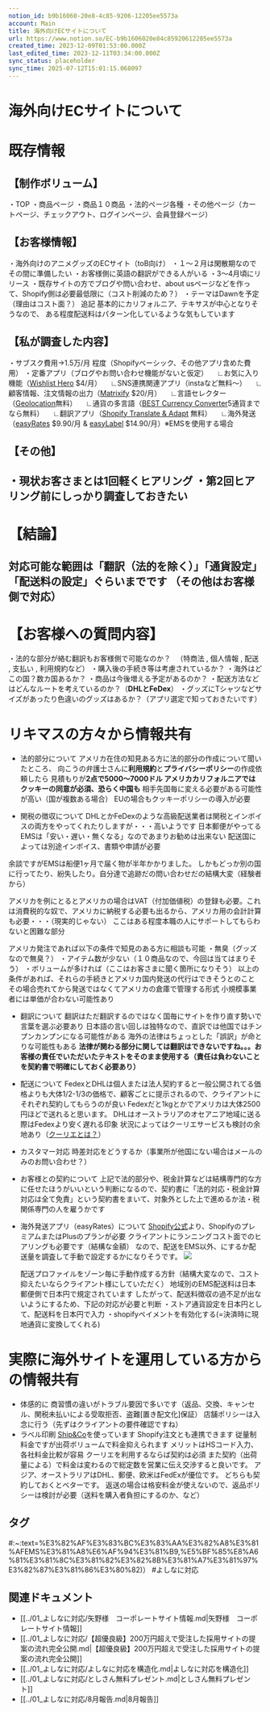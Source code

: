 ```yaml
---
notion_id: b9b16060-20e8-4c85-9206-12205ee5573a
account: Main
title: 海外向けECサイトについて
url: https://www.notion.so/EC-b9b1606020e84c85920612205ee5573a
created_time: 2023-12-09T01:53:00.000Z
last_edited_time: 2023-12-11T03:34:00.000Z
sync_status: placeholder
sync_time: 2025-07-12T15:01:15.068097
---
```

# 海外向けECサイトについて

# 既存情報
## **【制作ボリューム】**
・TOP
・商品ページ
・商品１０商品
・法的ページ各種
・その他ページ（カートページ、チェックアウト、ログインページ、会員登録ページ）
## **【お客様情報】**
・海外向けのアニメグッズのECサイト（toB向け）
・１〜２月は閑散期なのでその間に準備したい
・お客様側に英語の翻訳ができる人がいる
・3〜4月頃にリリース
・既存サイトの方でブログや問い合わせ、about usページなどを作って、Shopify側は必要最低限に（コスト削減のため？）
・テーマはDawnを予定（理由はコスト面？）
追記
基本的にカリフォルニア、テキサスが中心となりそうなので、
ある程度配送料はパターン化しているような気もしています
## **【私が調査した内容】**
・サブスク費用→1.5万/月 程度（Shopifyベーシック、その他アプリ含めた費用）
・定番アプリ（ブログやお問い合わせ機能がないと仮定）
　∟お気に入り機能（[Wishlist Hero](https://apps.shopify.com/wishlist-hero?locale=ja) $4/月）
　∟SNS連携関連アプリ（instaなど無料〜）
　∟顧客情報、注文情報の出力（[Matrixify](https://apps.shopify.com/excel-export-import?locale=ja) $20/月）
　∟言語セレクター（[Geolocation](https://apps.shopify.com/geolocation?locale=ja)無料）
　∟通貨の多言語（[BEST Currency Converter](https://apps.shopify.com/doubly-currency-converter?locale=ja)5通貨までなら無料）
　∟翻訳アプリ（[Shopify Translate & Adapt](https://apps.shopify.com/translate-and-adapt?locale=ja) 無料）
　∟海外発送（[easyRates](https://apps.shopify.com/easy-rates-japan-post?surface_detail=lunaris&surface_inter_position=1&surface_intra_position=2&surface_type=search&locale=ja) $9.90/月 & [easyLabel](https://apps.shopify.com/easy-label-japan-post?locale=ja) $14.90/月）※EMSを使用する場合
## **【その他】**
・現状お客さまとは1回軽くヒアリング
・第2回ヒアリング前にしっかり調査しておきたい
---
# 【結論】
対応可能な範囲は「翻訳（法的を除く）」「通貨設定」「配送料の設定」ぐらいまでです
（その他はお客様側で対応）
---
# 【お客様への質問内容】
・法的な部分が絡む翻訳もお客様側で可能なのか？
　（特商法 , 個人情報 , 配送 , 支払い , 利用規約など）
・購入後の手続き等は考慮されているか？
・海外はどこの国？数カ国あるか？
・商品は今後増える予定があるのか？
・配送方法などはどんなルートを考えているのか？（**DHLとFeDex**）
・グッズにTシャツなどサイズがあったり色違いのグッズはあるか？（アプリ選定で知っておきたいです）
# リキマスの方々から情報共有
- 法的部分について
  アメリカ在住の知見ある方に法的部分の作成について聞いたところ、
向こうの弁護士さんに**利用規約**と**プライバシーポリシー**の作成依頼したら
見積もりが**2点で5000〜7000ドル
アメリカカリフォルニアではクッキーの同意が必須、恐らく中国も**
  相手先国毎に変える必要がある可能性が高い（国が複数ある場合）
  EUの場合もクッキーポリシーの導入が必要
  
- 関税の徴収について
  DHLとかFeDexのような高級配送業者は関税とインボイスの両方をやってくれたりしますが・・・高いようです
日本郵便がやってるEMSは「安い・遅い・無くなる」なのであまりお勧めは出来ない
配送国によっては別途インボイス、書類や申請が必要

余談ですがEMSは船便1ヶ月で届く物が半年かかりました。
しかもどっか別の国に行ってたり、紛失したり。自分達で追跡だの問い合わせだの結構大変（経験者から）

アメリカを例にとるとアメリカの場合はVAT（付加価値税）の登録も必要。これは消費税的な奴で、アメリカに納税する必要も出るから、アメリカ用の会計計算も必要・・・（現実的じゃない）
ここはある程度本職の人にサポートしてもらわないと困難な部分

アメリカ発注であれば以下の条件で知見のある方に相談も可能
・無臭（グッズなので無臭？）
・アイテム数が少ない（１０商品なので、今回は当てはまりそう）
・ボリュームが多ければ（ここはお客さまに聞く箇所になりそう）
以上の条件があれば、それらの手続きとアメリカ国内発送の代行はできそうとのこと
その場合売れてから発送ではなくてアメリカの倉庫で管理する形式
小規模事業者には単価が合わない可能性あり
  
- 翻訳について
  翻訳はただ翻訳するのではなく国毎にサイトを作り直す勢いで言葉を選ぶ必要あり
日本語の言い回しは独特なので、直訳では他国ではチンプンカンプンになる可能性がある
海外の法律はちょっとした「誤訳」が命とりな可能性もある
**法律が関わる部分に関しては翻訳はできないですね。。。お客様の責任でいただいたテキストをそのまま使用する（責任は負わないことを契約書で明確にしておく必要あり）**
  
- 配送について
  FedexとDHLは個人または法人契約すると一般公開されてる価格よりも大体1/2-1/3の価格で、顧客ごとに提示されるので、クライアントにそれぞれ契約してもらうのが良い
  Fedexだと1kgとかでアメリカは大体2500円ほどで送れると思います。
DHLはオーストラリアのオセアニア地域に送る際はFedexより安く遅れる印象
  状況によってはクーリエサービスも検討の余地あり（[クーリエとは？](https://atone.be/blog/%E3%82%AF%E3%83%BC%E3%83%AA%E3%82%A8%E3%81%A8%E3%81%AF/#:~:text=%E3%82%AF%E3%83%BC%E3%83%AA%E3%82%A8%E3%81%AFEMS%E3%81%A8%E6%AF%94%E3%81%B9,%E5%BF%85%E8%A6%81%E3%81%8C%E3%81%82%E3%82%8B%E3%81%A7%E3%81%97%E3%82%87%E3%81%86%E3%80%82)）
  
- カスタマー対応
  時差対応をどうするか（事業所が他国にない場合はメールのみのお問い合わせ？）
  
- お客様との契約について
  上記で法的部分や、税金計算などは結構専門的な方に任せたほうがいいという判断になるので、契約書に「法的対応・税金計算対応は全て免責」という契約書をまいて、対象外とした上で進めるか法・税関係専門の人を雇うかです
  
- 海外発送アプリ（easyRates）について
[Shopify公式](https://help.shopify.com/ja/manual/shipping/setting-up-and-managing-your-shipping/enabling-shipping-carriers)より、ShopifyのプレミアムまたはPlusのプランが必要
クライアントにランニングコスト面でのヒアリングも必要です（結構な金額）
なので、配送をEMS以外、にするか配送量を調査して手動で設定するかになりそうです。
  ![](https://prod-files-secure.s3.us-west-2.amazonaws.com/736adce6-a3a4-4a64-9f74-d9aa055c96d2/eff9167d-a450-4c1e-9aac-b0956ec2db75/Untitled.png?X-Amz-Algorithm=AWS4-HMAC-SHA256&X-Amz-Content-Sha256=UNSIGNED-PAYLOAD&X-Amz-Credential=ASIAZI2LB4665LMYXPCE%2F20250719%2Fus-west-2%2Fs3%2Faws4_request&X-Amz-Date=20250719T061253Z&X-Amz-Expires=3600&X-Amz-Security-Token=IQoJb3JpZ2luX2VjEIT%2F%2F%2F%2F%2F%2F%2F%2F%2F%2FwEaCXVzLXdlc3QtMiJHMEUCIQCmKOjdVTdRGfSyffHh%2BVY3qb6aLSt35g3WWTf1kav83gIgAnzlEmuxJ3KwbdccpCzCUTQ6M2L%2B6GZF6s8ysjjtEBEqiAQInf%2F%2F%2F%2F%2F%2F%2F%2F%2F%2FARAAGgw2Mzc0MjMxODM4MDUiDL3plrjyJ0mJPfFWRSrcA6zGH6qRmd%2BtPXc5HjNM6BX6kWJaL%2BhjNbRQUsPdYG5Jyt2BDF5Iyj3eLW2vwyVC%2BfeD9Z6fue7FNG8nyfQrp2MFkEK1zxMZBqTQD8R21mAQeJyhiM02GbxfmAWZMPO1ROvcBfkS03EepAfs6TEs1o3Nd2Ud7Zv1aSYe9aNeDSmFHI572NEZcT%2FJv55vAi8IeqmcZNRcWXeus6sm%2FC%2FoKjJOdD8eN9d%2FozR8XxxRnzGAVO%2BZN5dp7nFXoKYv8DHGuTec6qsDBQvFuvRJ9sn3sIsye1wMpm4hWYY1RulC5%2FSiNynvnPwgbOpuI6BOImWk4tScSeub708OsubA%2FbrS%2BOvVq29%2Fxdza6w9NEAMo9dHnPf9gq%2Bu7ZjdeCOOYnGv9staNUQOW%2BxQHvLO5opaGaNxSL1Hxnfnu2q0tYHDH0yt1lQALq%2B4HmrqE8CIwe9JwoLkSdl1dBRZXjA1i2ezT%2FBI9n0PePbrxlooY2B4ZKdxLrfev9Cp8O%2B8Gup9Gwkt4FjpnCEhLpUdPKYZakIvLRfXOGRitefp0uMh%2BjdiPMN46EJzEvf6CiWIWsQk1SJcKa9dO8teLURZl%2FJ%2BxYTS0IX1HS5PIVJHOYL2zZtsKPVvCcOdZgyKe0NSIS7WeMOKq7MMGOqUBh9Vgn9gQ%2BMZLtV4kxqLdVx9zYFulet14e74hCGwoJMVm1lCEdFaGi7Y6NSDTm3RunaU3pWZxceekzCarOuAim5OzwaUwlnCbVShRP3k%2BgrHCHtgMD%2FeIzO815dOwp9Y9tB%2BRP9QaGMUk89Azm83MAA6Fc%2FJ0jvZq6fac%2FI49sEYgI3RqZwzhamDO3hKb6qV5gR3j%2BZY0ey0xBPtO4NVuFqS1WVVz&X-Amz-Signature=bdf850ea173e6e215c4700029b832a19b7072214f4c51794895f0302aa8a8900&X-Amz-SignedHeaders=host&x-amz-checksum-mode=ENABLED&x-id=GetObject)
  
  配送プロファイルをゾーン毎に手動作成する方針（結構大変なので、コスト抑えたいならクライアント様にしていただく）
地域別のEMS配送料は日本郵便側で日本円で規定されています
したがって、配送料徴収の過不足が出ないようにするため、下記の対応が必要と判断
  ・ストア通貨設定を日本円として、配送料を日本円で入力
・shopifyペイメントを有効化する(=決済時に現地通貨に変換してくれる)
# 実際に海外サイトを運用している方からの情報共有
- 体感的に
  商習慣の違いがトラブル要因で多いです（返品、交換、キャンセル、関税未払いによる受取拒否、盗難[置き配文化]保証）
店舗ポリシーは入念に行う（先ずはクライアントの要件確認ですね）
- ラベル印刷
  [Ship&Co](https://www.shipandco.com/ja/)を使っています
Shopify注文とも連携できます
従量制料金ですが出荷ボリュームで料金抑えられます
メリットはHSコード入力、各社料金比較が容易
  クーリエを利用するならば契約は必須
また契約（出荷量による）で料金は変わるので総定数を営業に伝え交渉すると良いです。
アジア、オーストラリアはDHL、郵便、欧米はFedExが優位です。
どちらも契約しておくとベターです。
返送の場合は格安料金が使えないので、返品ポリシーは検討が必要（送料を購入者負担にするのか、など）

## タグ

#:~:text=%E3%82%AF%E3%83%BC%E3%83%AA%E3%82%A8%E3%81%AFEMS%E3%81%A8%E6%AF%94%E3%81%B9,%E5%BF%85%E8%A6%81%E3%81%8C%E3%81%82%E3%82%8B%E3%81%A7%E3%81%97%E3%82%87%E3%81%86%E3%80%82)） #よしなに対応 

## 関連ドキュメント

- [[../01_よしなに対応/矢野様　コーポレートサイト情報.md|矢野様　コーポレートサイト情報]]
- [[../01_よしなに対応/【超優良級】200万円超えで受注した採用サイトの提案の流れ完全公開.md|【超優良級】200万円超えで受注した採用サイトの提案の流れ完全公開]]
- [[../01_よしなに対応/よしなに対応を構造化.md|よしなに対応を構造化]]
- [[../01_よしなに対応/としさん無料プレゼント.md|としさん無料プレゼント]]
- [[../01_よしなに対応/8月報告.md|8月報告]]
